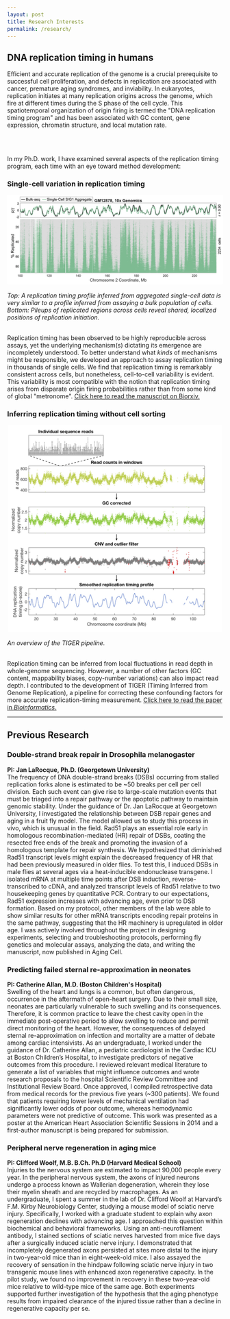 ```yaml
---
layout: post
title: Research Interests
permalink: /research/
---
```


<h2> DNA replication timing in humans </h2>

Efficient and accurate replication of the genome is a crucial prerequisite to successful cell proliferation, and defects in replication are associated with cancer, premature aging syndromes, and inviability. In eukaryotes, replication initiates at many replication origins across the genome, which fire at different times during the S phase of the cell cycle. This spatiotemporal organization of origin firing is termed the "DNA replication timing program" and has been associated with GC content, gene expression, chromatin structure, and local mutation rate.

<br>
<br>

In my Ph.D. work, I have examined several aspects of the replication timing program, each time with an eye toward method development:
<br>

<h3> Single-cell variation in replication timing </h3>

<p style="text-align:center;"><img src="/images/Single-cell-Figure2a.jpg" width="700"></p>
<i>Top: A replication timing profile inferred from aggregated single-cell data is very similar to a profile inferred from assaying a bulk population of cells. Bottom: Pileups of replicated regions across cells reveal shared, localized positions of replication initiation.</i>

<br>
<br>

Replication timing has been observed to be highly reproducible across assays, yet the underlying mechanism(s) dictating its emergence are incompletely understood. To better understand what <i>kinds</i> of mechanisms might be responsible, we developed an approach to assay replication timing in thousands of single cells. We find that replication timing is remarkably consistent across cells, but nonetheless, cell-to-cell variability is evident. This variability is most compatible with the notion that replication timing arises from disparate origin firing probabilities rather than from some kind of global "metronome". <a href="https://doi.org/10.1101/2021.05.14.443897" target="_blank" rel="noopener noreferrer">Click here to read the manuscript on Biorxiv. <i class='ai ai-biorxiv ai-lg'></i></a>

<h3> Inferring replication timing without cell sorting  </h3>

<p style="text-align:center;"><img src="/images/TIGER-Figure2.jpg" width="500"></p>
<i>An overview of the TIGER pipeline.</i>

<br>
<br>

Replication timing can be inferred from local fluctuations in read depth in whole-genome sequencing. However, a number of other factors (GC content, mappability biases, copy-number variations) can also impact read depth. I contributed to the development of TIGER (Timing Inferred from Genome Replication), a pipeline for correcting these confounding factors for more accurate replication-timing measurement. <a href="https://doi.org/10.1093/bioinformatics/btab166" target="_blank" rel="noopener noreferrer">Click here to read the paper in <i>Bioinformatics</i>. <i class='fa fa-external-link-square fa-lg'></i></a>

<hr>
<h2> Previous Research </h2>

<h3> Double-strand break repair in Drosophila melanogaster </h3>
<b> PI: Jan LaRocque, Ph.D. (Georgetown University) </b><br>
The frequency of DNA double-strand breaks (DSBs) occurring from stalled replication forks alone is estimated to be ~50 breaks per cell per cell division. Each such event can give rise to large-scale mutation events that must be triaged into a repair pathway or the apoptotic pathway to maintain genomic stability. Under the guidance of Dr. Jan LaRocque at Georgetown University, I investigated the relationship between DSB repair genes and aging in a fruit fly model. The model allowed us to study this process in vivo, which is unusual in the field. Rad51 plays an essential role early in homologous recombination-mediated (HR) repair of DSBs, coating the resected free ends of the break and promoting the invasion of a homologous template for repair synthesis. We hypothesized that diminished Rad51 transcript levels might explain the decreased frequency of HR that had been previously measured in older flies. To test this, I induced DSBs in male flies at several ages via a heat-inducible endonuclease transgene. I isolated mRNA at multiple time points after DSB induction, reverse-transcribed to cDNA, and analyzed transcript levels of Rad51 relative to two housekeeping genes by quantitative PCR. Contrary to our expectations, Rad51 expression increases with advancing age, even prior to DSB formation. Based on my protocol, other members of the lab were able to show similar results for other mRNA transcripts encoding repair proteins in the same pathway, suggesting that the HR machinery is upregulated in older age. I was actively involved throughout the project in designing experiments, selecting and troubleshooting protocols, performing fly genetics and molecular assays, analyzing the data, and writing the manuscript, now published in Aging Cell.

<h3> Predicting failed sternal re-approximation in neonates </h3>
<b> PI: Catherine Allan, M.D. (Boston Children's Hospital) </b><br>
Swelling of the heart and lungs is a common, but often dangerous, occurrence in the aftermath of open-heart surgery. Due to their small size, neonates are particularly vulnerable to such swelling and its consequences. Therefore, it is common practice to leave the chest cavity open in the immediate post-operative period to allow swelling to reduce and permit direct monitoring of the heart. However, the consequences of delayed sternal re-approximation on infection and mortality are a matter of debate among cardiac intensivists. As an undergraduate, I worked under the guidance of Dr. Catherine Allan, a pediatric cardiologist in the Cardiac ICU at Boston Children’s Hospital, to investigate predictors of negative outcomes from this procedure. I reviewed relevant medical literature to generate a list of variables that might influence outcomes and wrote research proposals to the hospital Scientific Review Committee and Institutional Review Board. Once approved, I compiled retrospective data from medical records for the previous five years (~300 patients). We found that patients requiring lower levels of mechanical ventilation had significantly lower odds of poor outcome, whereas hemodynamic parameters were not predictive of outcome. This work was presented as a poster at the American Heart Association Scientific Sessions in 2014 and a first-author manuscript is being prepared for submission.

<h3> Peripheral nerve regeneration in aging mice </h3>
<b> PI: Clifford Woolf, M.B. B.Ch. Ph.D (Harvard Medical School) </b><br>
Injuries to the nervous system are estimated to impact 90,000 people every year. In the peripheral nervous system, the axons of injured neurons undergo a process known as Wallerian degeneration, wherein they lose their myelin sheath and are recycled by macrophages. As an undergraduate, I spent a summer in the lab of Dr. Clifford Woolf at Harvard’s F.M. Kirby Neurobiology Center, studying a mouse model of sciatic nerve injury. Specifically, I worked with a graduate student to explain why axon regeneration declines with advancing age. I approached this question within biochemical and behavioral frameworks. Using an anti-neurofilament antibody, I stained sections of sciatic nerves harvested from mice five days after a surgically induced sciatic nerve injury. I demonstrated that incompletely degenerated axons persisted at sites more distal to the injury in two-year-old mice than in eight-week-old mice. I also assayed the recovery of sensation in the hindpaw following sciatic nerve injury in two transgenic mouse lines with enhanced axon regenerative capacity. In the pilot study, we found no improvement in recovery in these two-year-old mice relative to wild-type mice of the same age. Both experiments supported further investigation of the hypothesis that the aging phenotype results from impaired clearance of the injured tissue rather than a decline in regenerative capacity per se.
